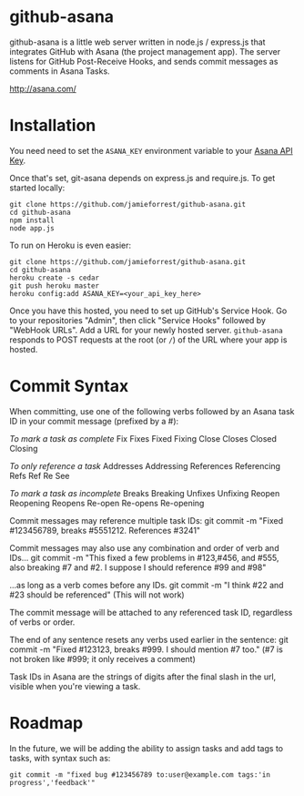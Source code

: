 github-asana
============

github-asana is a little web server written in node.js / express.js that integrates GitHub with Asana (the project management app).
The server listens for GitHub Post-Receive Hooks, and sends commit messages as comments in Asana Tasks.

http://asana.com/

Installation
============
You need need to set the `ASANA_KEY` environment variable to your [Asana API Key].

Once that's set, git-asana depends on express.js and require.js. To get started locally:

    git clone https://github.com/jamieforrest/github-asana.git
    cd github-asana
    npm install
    node app.js

To run on Heroku is even easier:

    git clone https://github.com/jamieforrest/github-asana.git
    cd github-asana
    heroku create -s cedar
    git push heroku master
    heroku config:add ASANA_KEY=<your_api_key_here>

Once you have this hosted, you need to set up GitHub's Service Hook.  Go to your repositories "Admin",
then click "Service Hooks" followed by "WebHook URLs".  Add a URL for your newly hosted server.
`github-asana` responds to POST requests at the root (or `/`) of the URL where your app is hosted.

[Asana API Key]: http://developer.asana.com/documentation/#api_keys

Commit Syntax
=============
When committing, use one of the following verbs followed by an Asana task ID in your commit message (prefixed by a #):

*To mark a task as complete*
    Fix
    Fixes
    Fixed
    Fixing
    Close
    Closes
    Closed
    Closing

*To only reference a task*
    Addresses
    Addressing
    References
    Referencing
    Refs
    Ref
    Re
    See

*To mark a task as incomplete*
    Breaks
    Breaking
    Unfixes
    Unfixing
    Reopen
    Reopening
    Reopens
    Re-open
    Re-opens
    Re-opening

Commit messages may reference multiple task IDs:
    git commit -m "Fixed #123456789, breaks #5551212. References #3241"
    
Commit messages may also use any combination and order of verb and IDs...
    git commit -m "This fixed a few problems in #123,#456, and #555, also breaking #7 and #2. I suppose I should reference #99 and #98"

...as long as a verb comes before any IDs.
    git commit -m "I think #22 and #23 should be referenced" (This will not work)

The commit message will be attached to any referenced task ID, regardless of verbs or order.

The end of any sentence resets any verbs used earlier in the sentence:
    git commit -m "Fixed #123123, breaks #999. I should mention #7 too." (#7 is not broken like #999; it only receives a comment)

Task IDs in Asana are the strings of digits after the final slash in the url, visible when you're viewing a task.

Roadmap
=======
In the future, we will be adding the ability to assign tasks and add tags to tasks, with syntax such as:

    git commit -m "fixed bug #123456789 to:user@example.com tags:'in progress','feedback'"
